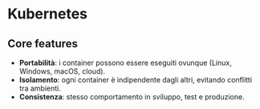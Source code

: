 # Kubernetes


## Core features

- **Portabilità**: i container possono essere eseguiti ovunque (Linux, Windows, macOS, cloud).
- **Isolamento**: ogni container è indipendente dagli altri, evitando conflitti tra ambienti.
- **Consistenza**: stesso comportamento in sviluppo, test e produzione.
